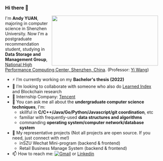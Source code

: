### Hi there 👋

<!-- This is a test page! I will perfect README in my representative projects. This may take several time.

- 🔭 I’m currently working on Leanrned Index for Data Storage
- 🌱 I’m currently learning ...
- 👯 I’m looking to collaborate on ...
- 🤔 I’m looking for help with ...
- 💬 Ask me about ...
- 📫 How to reach me: jiananyuan.yjn@gmail.com
- 😄 Pronouns: Andy
- ⚡ Fun fact: to be continued! -->

<img width="350px" height="165px" align="right" src="https://github-readme-stats.vercel.app/api?username=JiananYuan&show_icons=true&icon_color=CE1D2D&text_color=718096&bg_color=ffffff&hide_title=true" />

I'm **Andy YUAN**, majoring in computer science in Shenzhen University. Now I'm a postgraduate recommendation student, studying in **Data Storage and Management Group**, [National High Performance Computing Center, Shenzhen, China](http://nhpcc.szu.edu.cn/web/). (Professor: [Yi Wang](http://csse.szu.edu.cn/cn/people?99712))

- ⚡ I’m currently working on my **Bachelor's thesis (2022)**
- 👯 I’m looking to collaborate with someone who also do [Learned Index](https://dblp.org/search?q=learned+index) and Blockchain research
- 🚀 Internship Company: [Tencent](https://www.tencent.com/zh-cn/index.html)
- 💬 You can ask me all about the **undergraduate computer science techniques**, I'm:
  - skillful in **C/C++/Java/Go/Python/Javascript/git coordination**, etc
  - familiar with frequently-used **data structures and algorithms**
  - commanding **operating system/computer network/database system**
- 🌱 My representative projects (Not all projects are open source. If you need, just connect with me!)
  - inSZU Wechat Mini-program (backend & frontend)
  - Retail Business Manage System (backend & frontend)
- 📫 How to reach me: <a href="mailto:jiananyuan.yjn@gmail.com"><img alt="Gmail" src="https://img.shields.io/badge/Email-jiananyuan.yjn@gmail.com-blue?style=flat-square&logo=gmail"></a> or [Linkedin](https://www.linkedin.com/in/jianan-yuan-3aa545198)

<!-- <img width="350px" height="165px" alt="GitHub Stats" src="https://github-readme-stats.vercel.app/api?username=JiananYuan&count_private=true&show_icons=true"/> -->


